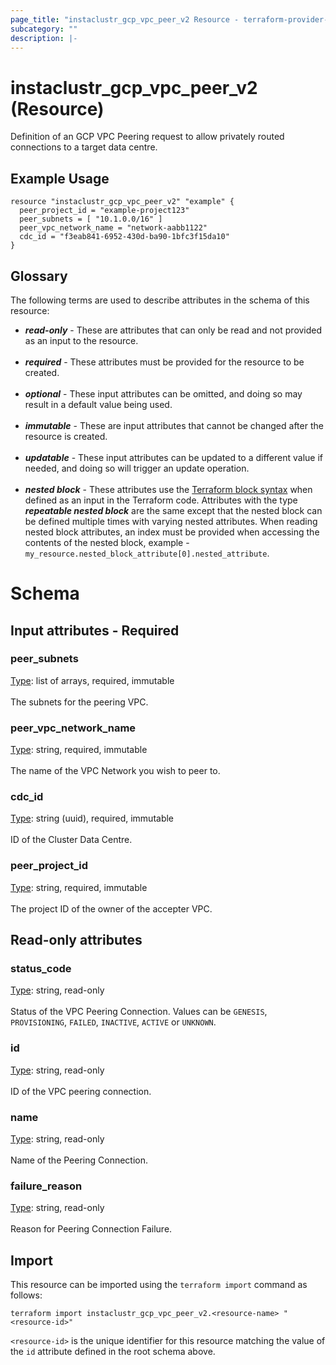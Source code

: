 ```yaml
---
page_title: "instaclustr_gcp_vpc_peer_v2 Resource - terraform-provider-instaclustr"
subcategory: ""
description: |-
---
```


# instaclustr_gcp_vpc_peer_v2 (Resource)
Definition of an GCP VPC Peering request to allow privately routed connections to a target data centre.
## Example Usage
```
resource "instaclustr_gcp_vpc_peer_v2" "example" {
  peer_project_id = "example-project123"
  peer_subnets = [ "10.1.0.0/16" ]
  peer_vpc_network_name = "network-aabb1122"
  cdc_id = "f3eab841-6952-430d-ba90-1bfc3f15da10"
}
```
## Glossary
The following terms are used to describe attributes in the schema of this resource:
- **_read-only_** - These are attributes that can only be read and not provided as an input to the resource.<br><br>
- **_required_** - These attributes must be provided for the resource to be created.<br><br>
- **_optional_** - These input attributes can be omitted, and doing so may result in a default value being used.<br><br>
- **_immutable_** - These are input attributes that cannot be changed after the resource is created.<br><br>
- **_updatable_** - These input attributes can be updated to a different value if needed, and doing so will trigger an update operation.<br><br>
- **_nested block_** - These attributes use the [Terraform block syntax](https://www.terraform.io/language/attr-as-blocks) when defined as an input in the Terraform code. Attributes with the type **_repeatable nested block_** are the same except that the nested block can be defined multiple times with varying nested attributes. When reading nested block attributes, an index must be provided when accessing the contents of the nested block, example - `my_resource.nested_block_attribute[0].nested_attribute`.
# Schema
## Input attributes - Required
### peer_subnets<br>
<ins>Type</ins>: list of arrays, required, immutable<br>
<br>The subnets for the peering VPC.
### peer_vpc_network_name<br>
<ins>Type</ins>: string, required, immutable<br>
<br>The name of the VPC Network you wish to peer to.
### cdc_id<br>
<ins>Type</ins>: string (uuid), required, immutable<br>
<br>ID of the Cluster Data Centre.
### peer_project_id<br>
<ins>Type</ins>: string, required, immutable<br>
<br>The project ID of the owner of the accepter VPC.
## Read-only attributes
### status_code<br>
<ins>Type</ins>: string, read-only<br>
<br>Status of the VPC Peering Connection. Values can be `GENESIS`, `PROVISIONING`, `FAILED`, `INACTIVE`, `ACTIVE` or `UNKNOWN`.
### id<br>
<ins>Type</ins>: string, read-only<br>
<br>ID of the VPC peering connection.
### name<br>
<ins>Type</ins>: string, read-only<br>
<br>Name of the Peering Connection.
### failure_reason<br>
<ins>Type</ins>: string, read-only<br>
<br>Reason for Peering Connection Failure.
## Import
This resource can be imported using the `terraform import` command as follows:
```
terraform import instaclustr_gcp_vpc_peer_v2.<resource-name> "<resource-id>"
```
`<resource-id>` is the unique identifier for this resource matching the value of the `id` attribute defined in the root schema above.
